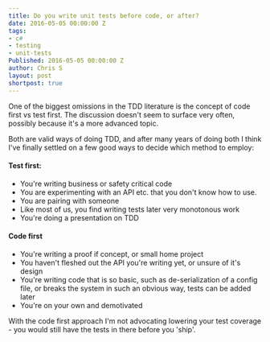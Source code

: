 ```yaml
---
title: Do you write unit tests before code, or after?
date: 2016-05-05 00:00:00 Z
tags:
- c#
- testing
- unit-tests
Published: 2016-05-05 00:00:00 Z
author: Chris S
layout: post
shortpost: true
---
```


One of the biggest omissions in the TDD literature is the concept of code first vs test first. The discussion doesn't seem to surface very often, possibly because it's a more advanced topic.

Both are valid ways of doing TDD, and after many years of doing both I think I've finally settled on a few good ways to decide which method to employ:

#### Test first:

* You're writing business or safety critical code
* You are experimenting with an API etc. that you don't know how to use.
* You are pairing with someone
* Like most of us, you find writing tests later very monotonous work
* You're doing a presentation on TDD


#### Code first

* You're writing a proof if concept, or small home project
* You haven't fleshed out the API you're writing yet, or unsure of it's design
* You're writing code that is so basic, such as de-serialization of a config file, or breaks the system in such an obvious way, tests can be added later
* You're on your own and demotivated


With the code first approach I'm not advocating lowering your test coverage - you would still have the tests in there before you 'ship'.
